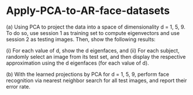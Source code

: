 # Apply-PCA-to-AR-face-datasets

(a) Using PCA to project the data into a space of dimensionality d = 1, 5, 9. To do so, use session 1 as training set to compute eigenvectors and use session 2 as testing images.
Then, show the following results:

(i) For each value of d, show the d eigenfaces, and
(ii) For each subject, randomly select an image from its test set, and then display the respective approximation using the d eigenfaces (for each value of d).

(b) With the learned projections by PCA for d = 1, 5, 9, perform face recognition via nearest neighbor search for all test images, and report their error rate.
